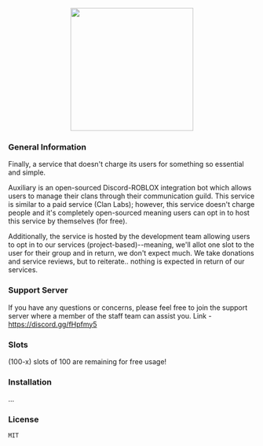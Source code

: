 <p align="center">
  <img width="250" height="250" src="https://media.discordapp.net/attachments/695487678166204468/698118338685173790/logo.png?width=250&height=250">
</p>

### General Information
Finally, a service that doesn't charge its users for something so essential and simple.

Auxiliary is an open-sourced Discord-ROBLOX integration bot which allows users to manage their clans through their communication guild.
This service is similar to a paid service (Clan Labs); however, this service doesn't charge people and it's completely open-sourced meaning
users can opt in to host this service by themselves (for free).

Additionally, the service is hosted by the development team allowing users to opt in to our services (project-based)--meaning, we'll allot
one slot to the user for their group and in return, we don't expect much.  We take donations and service reviews, but to reiterate..
nothing is expected in return of our services.


### Support Server
If you have any questions or concerns, please feel free to join the support server where a member of the staff team can assist you.
Link - https://discord.gg/fHpfmy5


### Slots
(100-x) slots of 100 are remaining for free usage!


### Installation
...


### License
```sh
MIT
```
